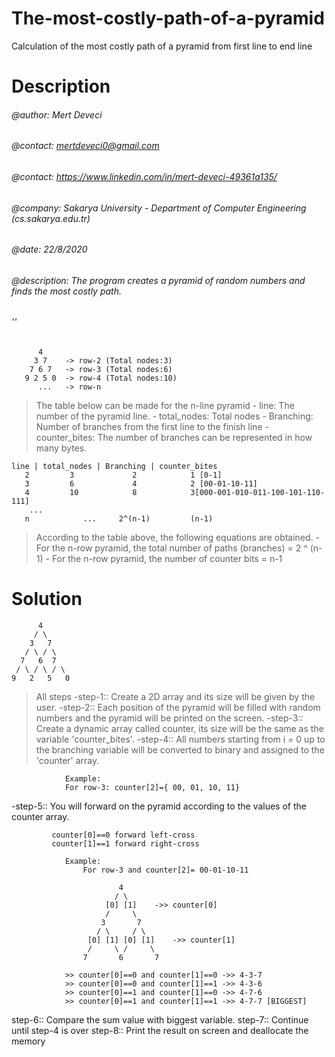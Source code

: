# The-most-costly-path-of-a-pyramid
Calculation of the most costly path of a pyramid from first line to end line


# Description
###### @author: Mert Deveci
###### @contact: mertdeveci0@gmail.com
###### @contact: https://www.linkedin.com/in/mert-deveci-49361a135/
###### @company: Sakarya University - Department of Computer Engineering (cs.sakarya.edu.tr)
###### @date: 22/8/2020

###### @description: The program creates a pyramid of random numbers and finds the most costly path.
###### ''


	 	  4		
   	     3 7	-> row-2 (Total nodes:3)
  		7 6 7	-> row-3 (Total nodes:6)
 	   9 2 5 0  -> row-4 (Total nodes:10)
 		  ...	-> row-n 

>The table below can be made for the n-line pyramid
 	 - line: The number of the pyramid line.
 	 - total_nodes: Total nodes
     - Branching: Number of branches from the first line to the finish line
     - counter_bites: The number of branches can be represented in how many bytes.

    line | total_nodes | Branching | counter_bites				
 	   2		 3  		   2  		    1 [0-1]					
       3	 	 6 		       4 		    2 [00-01-10-11]				
       4 		 10			   8 	        3[000-001-010-011-100-101-110-111]
        ...												
       n 		    ... 	2^(n-1)		    (n-1)					


> According to the table above, the following equations are obtained.
  		- For the n-row pyramid, the total number of paths (branches) = 2 ^ (n-1)
  		- For the n-row pyramid, the number of counter bits = n-1


 	
		
# Solution		  	

          4
         / \
	    3   7
	   / \ / \
      7   6	 7
  	 / \ / \ / \
    9   2   5   0

> All steps
  -step-1:: Create a 2D array and its size will be given by the user.
  -step-2:: Each position of the pyramid will be filled with random numbers and the pyramid will be printed on the screen.
  -step-3:: Create a dynamic array called counter, its size will be the same as the variable 'counter_bites'.
  -step-4:: All numbers starting from i = 0 up to the branching variable will be converted to binary and assigned to the 'counter' array.
 			
 				Example:
				For row-3: counter[2]={ 00, 01, 10, 11}

  -step-5:: You will forward on the pyramid according to the values of the counter array.
  
  			 counter[0]==0 forward left-cross
  			 counter[1]==1 forward right-cross
  			 
  				Example:
  					For row-3 and counter[2]= 00-01-10-11 

  						    4
	  				       / \
	  				     [0] [1] 	->> counter[0]
	  				     / 	   \
	  				    3	    7
					   / \ 	   / \
					 [0] [1] [0] [1]	->> counter[1]
					 /     \ /     \
					7	    6 	    7       

 				>> counter[0]==0 and counter[1]==0 ->> 4-3-7
				>> counter[0]==0 and counter[1]==1 ->> 4-3-6
 				>> counter[0]==1 and counter[1]==0 ->> 4-7-6
				>> counter[0]==1 and counter[1]==1 ->> 4-7-7 [BIGGEST]

  step-6:: Compare the sum value with biggest variable.
  step-7:: Continue until step-4 is over
  step-8:: Print the result on screen and deallocate the memory

